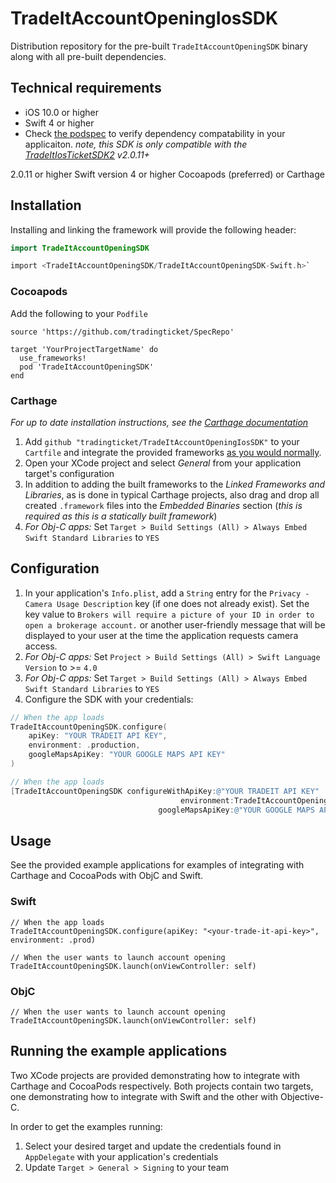 # TradeItAccountOpeningIosSDK
Distribution repository for the pre-built `TradeItAccountOpeningSDK` binary along with all pre-built dependencies.


## Technical requirements
- iOS 10.0 or higher
- Swift 4 or higher
- Check [the podspec](https://github.com/tradingticket/SpecRepo/tree/master/TradeItAccountOpeningSDK) to verify dependency compatability in your applicaiton. _note, this SDK is only compatible with the [TradeItIosTicketSDK2](https://github.com/tradingticket/TradeItIosTicketSDK2/) v2.0.11+_


2.0.11 or higher
Swift version 4 or higher
Cocoapods (preferred) or Carthage

## Installation
Installing and linking the framework will provide the following header:
```Swift
import TradeItAccountOpeningSDK

```
```Objective-C
import <TradeItAccountOpeningSDK/TradeItAccountOpeningSDK-Swift.h>`
```
### Cocoapods
Add the following to your `Podfile`
```
source 'https://github.com/tradingticket/SpecRepo'

target 'YourProjectTargetName' do
  use_frameworks!
  pod 'TradeItAccountOpeningSDK'
end
```

### Carthage
_For up to date installation instructions, see the [Carthage documentation](https://github.com/Carthage/Carthage)_
1. Add `github "tradingticket/TradeItAccountOpeningIosSDK"` to your `Cartfile` and integrate the provided frameworks [as you would normally](https://github.com/Carthage/Carthage).
1. Open your XCode project and select *General* from your application target's configuration
1. In addition to adding the built frameworks to the *Linked Frameworks and Libraries*, as is done in typical Carthage projects, also drag and drop all created `.framework` files into the *Embedded Binaries* section (_this is required as this is a statically built framework_)
1. *For Obj-C apps:* Set `Target > Build Settings (All) > Always Embed Swift Standard Libraries` to `YES`

## Configuration
1. In your application's `Info.plist`, add a `String` entry for the `Privacy - Camera Usage Description` key (if one does not already exist). Set the key value to `Brokers will require a picture of your ID in order to open a brokerage account.` or another user-friendly message that will be displayed to your user at the time the application requests camera access.
1. *For Obj-C apps:* Set `Project > Build Settings (All) > Swift Language Version` to >= `4.0`
1. *For Obj-C apps:* Set `Target > Build Settings (All) > Always Embed Swift Standard Libraries` to `YES`
1. Configure the SDK with your credentials:
```Swift
// When the app loads
TradeItAccountOpeningSDK.configure(
    apiKey: "YOUR TRADEIT API KEY",
    environment: .production,
    googleMapsApiKey: "YOUR GOOGLE MAPS API KEY"
)
```

```Objective-C
// When the app loads
[TradeItAccountOpeningSDK configureWithApiKey:@"YOUR TRADEIT API KEY"
                                      environment:TradeItAccountOpeningEnvironmentProduction
                                 googleMapsApiKey:@"YOUR GOOGLE MAPS API KEY"];
```

## Usage
See the provided example applications for examples of integrating with Carthage and CocoaPods with ObjC and Swift.
### Swift
```
// When the app loads
TradeItAccountOpeningSDK.configure(apiKey: "<your-trade-it-api-key>", environment: .prod)

// When the user wants to launch account opening
TradeItAccountOpeningSDK.launch(onViewController: self)
```

### ObjC

```
// When the user wants to launch account opening
TradeItAccountOpeningSDK.launch(onViewController: self)
```

## Running the example applications
Two XCode projects are provided demonstrating how to integrate with Carthage and CocoaPods respectively. Both projects contain two targets, one demonstrating how to integrate with Swift and the other with Objective-C.

In order to get the examples running:
1. Select your desired target and update the credentials found in `AppDelegate` with your application's credentials
1. Update `Target > General > Signing` to your team

